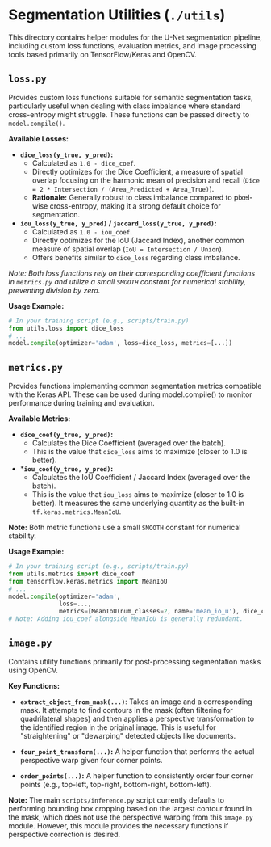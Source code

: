 # Segmentation Utilities (`./utils`)

This directory contains helper modules for the U-Net segmentation pipeline, including custom loss functions, evaluation metrics, and image processing tools based primarily on TensorFlow/Keras and OpenCV.

## `loss.py`

Provides custom loss functions suitable for semantic segmentation tasks, particularly useful when dealing with class imbalance where standard cross-entropy might struggle. These functions can be passed directly to `model.compile()`.

**Available Losses:**

* **`dice_loss(y_true, y_pred)`:**
    * Calculated as `1.0 - dice_coef`.
    * Directly optimizes for the Dice Coefficient, a measure of spatial overlap focusing on the harmonic mean of precision and recall (`Dice = 2 * Intersection / (Area_Predicted + Area_True)`).
    * **Rationale:** Generally robust to class imbalance compared to pixel-wise cross-entropy, making it a strong default choice for segmentation.
* **`iou_loss(y_true, y_pred)` / `jaccard_loss(y_true, y_pred)`:**
    * Calculated as `1.0 - iou_coef`.
    * Directly optimizes for the IoU (Jaccard Index), another common measure of spatial overlap (`IoU = Intersection / Union`).
    * Offers benefits similar to `dice_loss` regarding class imbalance.

*Note: Both loss functions rely on their corresponding coefficient functions in `metrics.py` and utilize a small `SMOOTH` constant for numerical stability, preventing division by zero.*

**Usage Example:**
```python
# In your training script (e.g., scripts/train.py)
from utils.loss import dice_loss
# ...
model.compile(optimizer='adam', loss=dice_loss, metrics=[...])
```

## `metrics.py`
Provides functions implementing common segmentation metrics compatible with the Keras API. These can be used during model.compile() to monitor performance during training and evaluation.

**Available Metrics:**

* **`dice_coef(y_true, y_pred)`:**
    * Calculates the Dice Coefficient (averaged over the batch).
    + This is the value that `dice_loss` aims to maximize (closer to 1.0 is better).
* ***`iou_coef(y_true, y_pred)`:**
    * Calculates the IoU Coefficient / Jaccard Index (averaged over the batch).
    * This is the value that `iou_loss` aims to maximize (closer to 1.0 is better). It measures the same underlying quantity as the built-in `tf.keras.metrics.MeanIoU`.

**Note:** Both metric functions use a small `SMOOTH` constant for numerical stability.

**Usage Example:**

```python
# In your training script (e.g., scripts/train.py)
from utils.metrics import dice_coef
from tensorflow.keras.metrics import MeanIoU
# ...
model.compile(optimizer='adam', 
              loss=..., 
              metrics=[MeanIoU(num_classes=2, name='mean_io_u'), dice_coef]) 
# Note: Adding iou_coef alongside MeanIoU is generally redundant.
```

## `image.py`

Contains utility functions primarily for post-processing segmentation masks using OpenCV.

**Key Functions:**

* **`extract_object_from_mask(...)`**: Takes an image and a corresponding mask. It attempts to find contours in the mask (often filtering for quadrilateral shapes) and then applies a perspective transformation to the identified region in the original image. This is useful for "straightening" or "dewarping" detected objects like documents.

* **`four_point_transform(...)`:** A helper function that performs the actual perspective warp given four corner points.

* **`order_points(...)`:** A helper function to consistently order four corner points (e.g., top-left, top-right, bottom-right, bottom-left).

**Note:** The main `scripts/inference.py` script currently defaults to performing bounding box cropping based on the largest contour found in the mask, which does not use the perspective warping from this `image.py` module. However, this module provides the necessary functions if perspective correction is desired.



